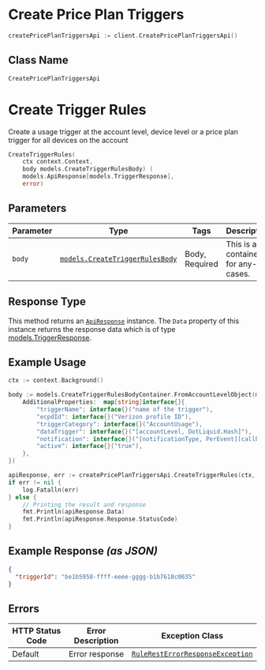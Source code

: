 # Create Price Plan Triggers

```go
createPricePlanTriggersApi := client.CreatePricePlanTriggersApi()
```

## Class Name

`CreatePricePlanTriggersApi`


# Create Trigger Rules

Create a usage trigger at the account level, device level or a price plan trigger for all devices on the account

```go
CreateTriggerRules(
    ctx context.Context,
    body models.CreateTriggerRulesBody) (
    models.ApiResponse[models.TriggerResponse],
    error)
```

## Parameters

| Parameter | Type | Tags | Description |
|  --- | --- | --- | --- |
| `body` | [`models.CreateTriggerRulesBody`](../../doc/models/containers/create-trigger-rules-body.md) | Body, Required | This is a container for any-of cases. |

## Response Type

This method returns an [`ApiResponse`](../../doc/api-response.md) instance. The `Data` property of this instance returns the response data which is of type [models.TriggerResponse](../../doc/models/trigger-response.md).

## Example Usage

```go
ctx := context.Background()

body := models.CreateTriggerRulesBodyContainer.FromAccountLevelObject(models.AccountLevelObject{
    AdditionalProperties:  map[string]interface{}{
        "triggerName": interface{}("name of the trigger"),
        "ecpdId": interface{}("Verizon profile ID"),
        "triggerCategory": interface{}("AccountUsage"),
        "dataTrigger": interface{}("[accountLevel, DotLiquid.Hash]"),
        "notification": interface{}("[notificationType, PerEvent][callback, True][emailNotification, False][notificationGroupName, NotificationGroupName][notificationFrequencyFactor, 3][notificationFrequencyInterval, Daily][externalEmailRecipients, ExternalEmailRecipients][smsNotification, True][smsNumbers, System.Object[]][reminder, True][severity, Notice]"),
        "active": interface{}("true"),
    },
})

apiResponse, err := createPricePlanTriggersApi.CreateTriggerRules(ctx, body)
if err != nil {
    log.Fatalln(err)
} else {
    // Printing the result and response
    fmt.Println(apiResponse.Data)
    fmt.Println(apiResponse.Response.StatusCode)
}
```

## Example Response *(as JSON)*

```json
{
  "triggerId": "be1b5958-ffff-eeee-gggg-b1b7618c0035"
}
```

## Errors

| HTTP Status Code | Error Description | Exception Class |
|  --- | --- | --- |
| Default | Error response | [`RuleRestErrorResponseException`](../../doc/models/rule-rest-error-response-exception.md) |

